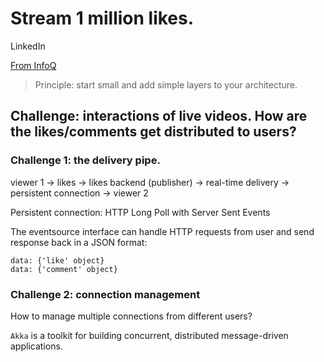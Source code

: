 
# Stream 1 million likes.

LinkedIn

[From InfoQ](https://www.youtube.com/watch?v=yqc3PPmHvrA)

> Principle: start small and add simple layers to your architecture.

## Challenge: interactions of live videos. How are the likes/comments get distributed to users?

### Challenge 1: the delivery pipe.

viewer 1 -> likes -> likes backend (publisher) -> real-time delivery -> persistent connection -> viewer 2

Persistent connection: HTTP Long Poll with Server Sent Events

The eventsource interface can handle HTTP requests from user and send response back in a JSON format:
```
data: {'like' object}
data: {'comment' object}
```

### Challenge 2: connection management
How to manage multiple connections from different users?

`Akka` is a toolkit for building concurrent, distributed message-driven applications.


